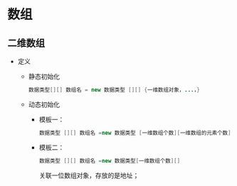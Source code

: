 # 数组



## 二维数组



* 定义

    * 静态初始化

        ~~~java
        数据类型[][] 数组名 = new 数据类型 [][] {一维数组对象，...，}
        ~~~

    * 动态初始化

        * 模板一：

            ~~~java
            数据类型 [][] 数组名 =new 数据类型 [一维数组个数][一维数组的元素个数]
            ~~~

        * 模板二：

            ~~~java
            数据类型 [][] 数组名 =new 数据类型[一维数组个数][]
            ~~~

            关联一位数组对象，存放的是地址；

































